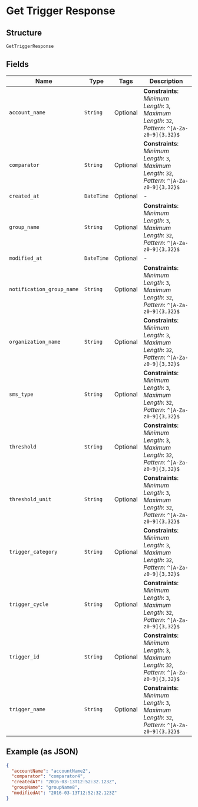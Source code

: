 
# Get Trigger Response

## Structure

`GetTriggerResponse`

## Fields

| Name | Type | Tags | Description |
|  --- | --- | --- | --- |
| `account_name` | `String` | Optional | **Constraints**: *Minimum Length*: `3`, *Maximum Length*: `32`, *Pattern*: `^[A-Za-z0-9]{3,32}$` |
| `comparator` | `String` | Optional | **Constraints**: *Minimum Length*: `3`, *Maximum Length*: `32`, *Pattern*: `^[A-Za-z0-9]{3,32}$` |
| `created_at` | `DateTime` | Optional | - |
| `group_name` | `String` | Optional | **Constraints**: *Minimum Length*: `3`, *Maximum Length*: `32`, *Pattern*: `^[A-Za-z0-9]{3,32}$` |
| `modified_at` | `DateTime` | Optional | - |
| `notification_group_name` | `String` | Optional | **Constraints**: *Minimum Length*: `3`, *Maximum Length*: `32`, *Pattern*: `^[A-Za-z0-9]{3,32}$` |
| `organization_name` | `String` | Optional | **Constraints**: *Minimum Length*: `3`, *Maximum Length*: `32`, *Pattern*: `^[A-Za-z0-9]{3,32}$` |
| `sms_type` | `String` | Optional | **Constraints**: *Minimum Length*: `3`, *Maximum Length*: `32`, *Pattern*: `^[A-Za-z0-9]{3,32}$` |
| `threshold` | `String` | Optional | **Constraints**: *Minimum Length*: `3`, *Maximum Length*: `32`, *Pattern*: `^[A-Za-z0-9]{3,32}$` |
| `threshold_unit` | `String` | Optional | **Constraints**: *Minimum Length*: `3`, *Maximum Length*: `32`, *Pattern*: `^[A-Za-z0-9]{3,32}$` |
| `trigger_category` | `String` | Optional | **Constraints**: *Minimum Length*: `3`, *Maximum Length*: `32`, *Pattern*: `^[A-Za-z0-9]{3,32}$` |
| `trigger_cycle` | `String` | Optional | **Constraints**: *Minimum Length*: `3`, *Maximum Length*: `32`, *Pattern*: `^[A-Za-z0-9]{3,32}$` |
| `trigger_id` | `String` | Optional | **Constraints**: *Minimum Length*: `3`, *Maximum Length*: `32`, *Pattern*: `^[A-Za-z0-9]{3,32}$` |
| `trigger_name` | `String` | Optional | **Constraints**: *Minimum Length*: `3`, *Maximum Length*: `32`, *Pattern*: `^[A-Za-z0-9]{3,32}$` |

## Example (as JSON)

```json
{
  "accountName": "accountName2",
  "comparator": "comparator4",
  "createdAt": "2016-03-13T12:52:32.123Z",
  "groupName": "groupName8",
  "modifiedAt": "2016-03-13T12:52:32.123Z"
}
```

